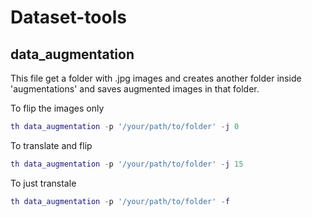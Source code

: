 Dataset-tools
================


## data_augmentation
This file get a folder with .jpg images and creates another folder inside 'augmentations' and saves augmented images in that folder.

To flip the images only 

```lua
th data_augmentation -p '/your/path/to/folder' -j 0 
```

To translate and flip 
```lua
th data_augmentation -p '/your/path/to/folder' -j 15
```

To just transtale 
```lua
th data_augmentation -p '/your/path/to/folder' -f
```
